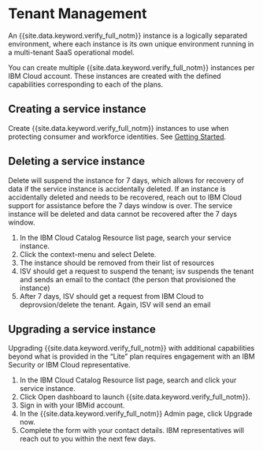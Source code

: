 # Tenant Management

An {{site.data.keyword.verify_full_notm}} instance is a logically separated environment, where each instance is its own unique environment running in a multi-tenant SaaS operational model. 

You can create multiple {{site.data.keyword.verify_full_notm}} instances per IBM Cloud account. These instances are created with the defined capabilities corresponding to each of the plans. 

## Creating a service instance
Create {{site.data.keyword.verify_full_notm}} instances to use when protecting consumer and workforce identities. 
See [Getting Started](getting-started.md).

## Deleting a service instance
Delete will suspend the instance for 7 days, which allows for recovery of data if the service instance is accidentally deleted. 
If an instance is accidentally deleted and needs to be recovered, reach out to IBM Cloud support for assistance before the 7 days window is over.
The service instance will be deleted and data cannot be recovered after the 7 days window.

1. In the IBM Cloud Catalog Resource list page, search your service instance.
2. Click the context-menu and select Delete.
3. The instance should  be removed from  their list of resources 
4. ISV should get a request to suspend the tenant; isv suspends the tenant and sends an email to the contact (the person that provisioned the instance)
5. After 7 days, ISV should get a request from IBM Cloud to deprovsion/delete the tenant.  Again, ISV will send an email

## Upgrading a service instance
Upgrading {{site.data.keyword.verify_full_notm}} with additional capabilities beyond what is provided in the “Lite” plan requires engagement with an IBM Security or IBM Cloud representative. 

1. In the IBM Cloud Catalog Resource list page, search and click your service instance. 
2. Click Open dashboard to launch {{site.data.keyword.verify_full_notm}}.
3. Sign in with your IBMid account.
4. In the {{site.data.keyword.verify_full_notm}} Admin page, click Upgrade now.
5. Complete the form with your contact details. IBM representatives will reach out to you within the next few days.
